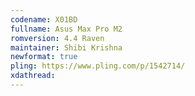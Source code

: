 ```yaml
---
codename: X01BD
fullname: Asus Max Pro M2
romversion: 4.4 Raven
maintainer: Shibi Krishna
newformat: true
pling: https://www.pling.com/p/1542714/
xdathread:
---
```

